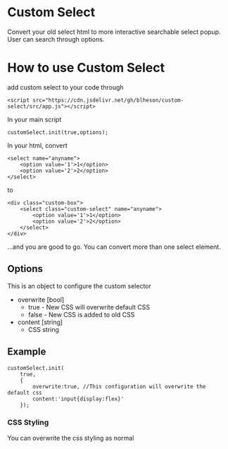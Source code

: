 # Custom Select
Convert your old select html to more interactive searchable select popup. User can search through options.
# How to use Custom Select

add custom select to your code through 
```
<script src="https://cdn.jsdelivr.net/gh/blheson/custom-select/src/app.js"></script>
```
In your main script
```
customSelect.init(true,options);
```

In your html, convert

```
<select name="anyname">
    <option value='1'>1</option>
    <option value='2'>2</option>
</select>
```
to 
```
<div class="custom-box">
    <select class="custom-select" name="anyname">
        <option value='1'>1</option>
        <option value='2'>2</option>
    </select>
</div>
```
...and you are good to go. You can convert more than one select element. 
## Options
This is an object to configure the custom selector
- overwrite [bool]
	- true - New CSS will overwrite default CSS
	- false - New CSS is added to old CSS
- content [string]
	- CSS string
## Example
```
customSelect.init(
    true,
    {
        overwrite:true, //This configuration will overwrite the default css
        content:'input{display:flex}'
	}); 
```
### CSS Styling
You can overwrite the css styling as normal